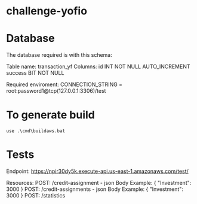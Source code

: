 # challenge-yofio

# Database
The database required is with this schema:

Table name:   transaction_yf
Columns:      id  INT NOT NULL AUTO_INCREMENT
              success BIT NOT NULL

Required enviroment:
      CONNECTION_STRING = root:password1@tcp(127.0.0.1:3306)/test

# To generate build
    use .\cmd\buildaws.bat
    
# Tests
  Endpoint:  https://npir30dy5k.execute-api.us-east-1.amazonaws.com/test/

  Resources:
      POST: /credit-assignment
        - json Body Example:  { "Investment": 3000 }
      POST: /credit-assignments
        - json Body Example:  { "Investment": 3000 }
      POST: /statistics
